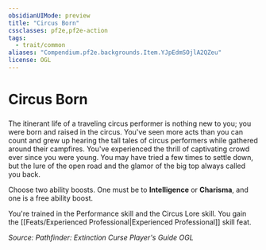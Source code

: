 ```yaml
---
obsidianUIMode: preview
title: "Circus Born"
cssclasses: pf2e,pf2e-action
tags:
  - trait/common
aliases: "Compendium.pf2e.backgrounds.Item.YJpEdmSOjlA2QZeu"
license: OGL
---
```

# Circus Born

### 






The itinerant life of a traveling circus performer is nothing new to you; you were born and raised in the circus. You've seen more acts than you can count and grew up hearing the tall tales of circus performers while gathered around their campfires. You've experienced the thrill of captivating crowd ever since you were young. You may have tried a few times to settle down, but the lure of the open road and the glamor of the big top always called you back.

Choose two ability boosts. One must be to **Intelligence** or **Charisma**, and one is a free ability boost.

You're trained in the Performance skill and the Circus Lore skill. You gain the [[Feats/Experienced Professional|Experienced Professional]] skill feat.

*Source: Pathfinder: Extinction Curse Player's Guide*
*OGL*